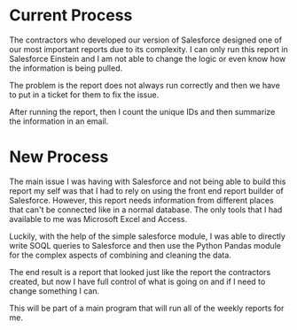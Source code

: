 # Current Process

The contractors who developed our version of Salesforce designed one of our most important reports due to its complexity. I can only run this report in Salesforce Einstein and I am not able to change the logic or even know how the information is being pulled. 

The problem is the report does not always run correctly and then we have to put in a ticket for them to fix the issue.

After running the report, then I count the unique IDs and then summarize the information in an email.

# New Process
The main issue I was having with Salesforce and not being able to build this report my self was that I had to rely on using the front end report builder of Salesforce. However, this report needs information from different places that can't be connected like in a normal database. The only tools that I had available to me was Microsoft Excel and Access. 

Luckily, with the help of the simple salesforce module, I was able to directly write SOQL queries to Salesforce and then use the Python Pandas module for the complex aspects of combining and cleaning the data. 

The end result is a report that looked just like the report the contractors created, but now I have full control of what is going on and if I need to change something I can. 

This will be part of a main program that will run all of the weekly reports for me. 
